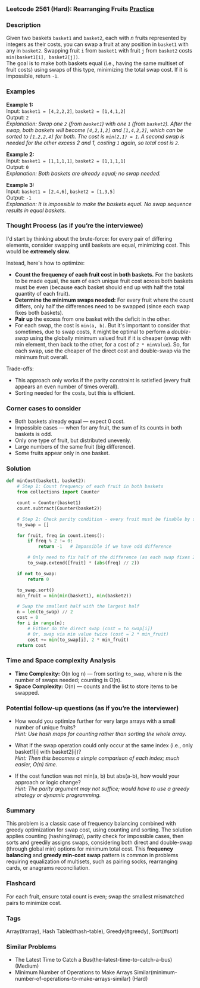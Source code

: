 ### Leetcode 2561 (Hard): Rearranging Fruits [Practice](https://leetcode.com/problems/rearranging-fruits)

### Description  
Given two baskets `basket1` and `basket2`, each with *n* fruits represented by integers as their costs, you can swap a fruit at any position in `basket1` with any in `basket2`. Swapping fruit `i` from `basket1` with fruit `j` from `basket2` costs `min(basket1[i], basket2[j])`.  
The goal is to make both baskets equal (i.e., having the same multiset of fruit costs) using swaps of this type, minimizing the total swap cost. If it is impossible, return `-1`.

### Examples  

**Example 1:**  
Input: `basket1 = [4,2,2,2]`, `basket2 = [1,4,1,2]`  
Output: `2`  
*Explanation: Swap one `2` (from `basket1`) with one `1` (from `basket2`). After the swap, both baskets will become `[4,2,1,2]` and `[1,4,2,2]`, which can be sorted to `[1,2,2,4]` for both. The cost is `min(2,1) = 1`. A second swap is needed for the other excess 2 and 1, costing `1` again, so total cost is `2`.*

**Example 2:**  
Input: `basket1 = [1,1,1,1]`, `basket2 = [1,1,1,1]`  
Output: `0`  
*Explanation: Both baskets are already equal; no swap needed.*

**Example 3:**  
Input: `basket1 = [2,4,6]`, `basket2 = [1,3,5]`  
Output: `-1`  
*Explanation: It is impossible to make the baskets equal. No swap sequence results in equal baskets.*

### Thought Process (as if you’re the interviewee)  

I'd start by thinking about the brute-force: for every pair of differing elements, consider swapping until baskets are equal, minimizing cost. This would be **extremely slow**.

Instead, here's how to optimize:
- **Count the frequency of each fruit cost in both baskets.** For the baskets to be made equal, the sum of each unique fruit cost across both baskets must be even (because each basket should end up with half the total quantity of each fruit).
- **Determine the minimum swaps needed:** For every fruit where the count differs, only half the differences need to be swapped (since each swap fixes both baskets).
- **Pair up** the excess from one basket with the deficit in the other.
- For each swap, the cost is `min(a, b)`. But it's important to consider that sometimes, due to swap costs, it might be optimal to perform a *double-swap* using the globally minimum valued fruit if it is cheaper (swap with min element, then back to the other, for a cost of `2 * minValue`). So, for each swap, use the cheaper of the direct cost and double-swap via the minimum fruit overall.

Trade-offs:  
- This approach only works if the parity constraint is satisfied (every fruit appears an even number of times overall).
- Sorting needed for the costs, but this is efficient.

### Corner cases to consider  
- Both baskets already equal — expect 0 cost.
- Impossible cases — when for any fruit, the sum of its counts in both baskets is odd.
- Only one type of fruit, but distributed unevenly.
- Large numbers of the same fruit (big difference).
- Some fruits appear only in one basket.

### Solution

```python
def minCost(basket1, basket2):
    # Step 1: Count frequency of each fruit in both baskets
    from collections import Counter

    count = Counter(basket1)
    count.subtract(Counter(basket2))

    # Step 2: Check parity condition - every fruit must be fixable by swapping
    to_swap = []

    for fruit, freq in count.items():
        if freq % 2 != 0:
            return -1   # Impossible if we have odd difference

        # Only need to fix half of the difference (as each swap fixes 2)
        to_swap.extend([fruit] * (abs(freq) // 2))

    if not to_swap:
        return 0

    to_swap.sort()
    min_fruit = min(min(basket1), min(basket2))

    # Swap the smallest half with the largest half
    n = len(to_swap) // 2
    cost = 0
    for i in range(n):
        # Either do the direct swap (cost = to_swap[i])
        # Or, swap via min value twice (cost = 2 * min_fruit)
        cost += min(to_swap[i], 2 * min_fruit)
    return cost
```

### Time and Space complexity Analysis  

- **Time Complexity:** O(n log n) — from sorting `to_swap`, where n is the number of swaps needed; counting is O(n).
- **Space Complexity:** O(n) — counts and the list to store items to be swapped.

### Potential follow-up questions (as if you’re the interviewer)  

- How would you optimize further for very large arrays with a small number of unique fruits?  
  *Hint: Use hash maps for counting rather than sorting the whole array.*

- What if the swap operation could only occur at the same index (i.e., only basket1[i] with basket2[i])?  
  *Hint: Then this becomes a simple comparison of each index; much easier, O(n) time.*

- If the cost function was not min(a, b) but abs(a-b), how would your approach or logic change?  
  *Hint: The parity argument may not suffice; would have to use a greedy strategy or dynamic programming.*

### Summary
This problem is a classic case of frequency balancing combined with greedy optimization for swap cost, using counting and sorting. The solution applies counting (hashing/map), parity check for impossible cases, then sorts and greedily assigns swaps, considering both direct and double-swap (through global min) options for minimum total cost. This **frequency balancing** and **greedy min-cost swap** pattern is common in problems requiring equalization of multisets, such as pairing socks, rearranging cards, or anagrams reconciliation.


### Flashcard
For each fruit, ensure total count is even; swap the smallest mismatched pairs to minimize cost.

### Tags
Array(#array), Hash Table(#hash-table), Greedy(#greedy), Sort(#sort)

### Similar Problems
- The Latest Time to Catch a Bus(the-latest-time-to-catch-a-bus) (Medium)
- Minimum Number of Operations to Make Arrays Similar(minimum-number-of-operations-to-make-arrays-similar) (Hard)